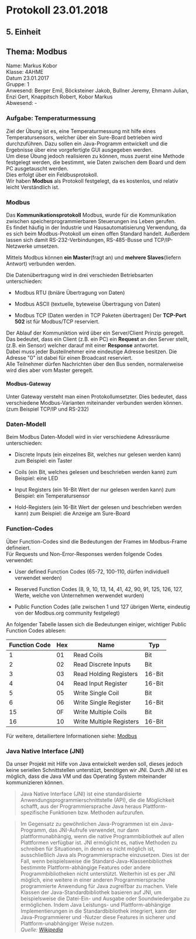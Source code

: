 # Protokoll 23.01.2018

## 5. Einheit
## Thema: Modbus

Name: Markus Kobor  <br>
Klasse: 4AHME  <br>
Datum 23.01.2017  <br>
Gruppe: 1  <br>
Anwesend: Berger Emil, Böcksteiner Jakob, Bullner Jeremy, Ehmann Julian, Enzi Gert, Knappitsch Robert, Kobor Markus  <br>
Abwesend: -  <br>

### Aufgabe: Temperaturmessung

Ziel der Übung ist es, eine Temperaturmessung mit hilfe eines Temperatursensors, welcher über ein Sure-Board betrieben wird durchzuführen. Dazu sollen ein Java-Programm entwickelt und die Ergebnisse über eine vorgefertigte GUI ausgegeben werden. <br>
Um diese Übung jedoch realisieren zu können, muss zuerst eine Methode festgelegt werden, die bestimmt, wie Daten zwischen dem Board und dem PC ausgetauscht werden. <br>
Dies erfolgt über ein Feldbusprotokoll. <br>
Wir haben **Modbus** als Protokoll festgelegt, da es kostenlos, und relativ leicht Verständlich ist.

### Modbus

Das **Kommunikationsprotokoll** Modbus, wurde für die Kommunikation zwischen speicherprogrammierbaren Steuerungen ins Leben gerufen. <br>
Es findet häufig in der Industrie und Hausautomatisierung Verwendung, da es sich beim Modbus-Protokoll um einen offen Standard handelt. Außerdem lassen sich damit RS-232-Verbindungen, RS-485-Busse und TCP/IP-Netzwerke umsetzen.


Mittels Modbus können **ein Master**(fragt an) und **mehrere Slaves**(liefern Antwort) verbunden werden.

 Die Datenübertragung wird in drei verschieden Betriebsarten unterschieden:

   * Modbus RTU (bniäre Übertragung von Daten)
    
   * Modbus ASCII (textuelle, byteweise Übertragung von Daten)
   
   * Modbus TCP (Daten werden in TCP Paketen übertragen)
      Der **TCP-Port 502** ist für Modbus/TCP reserviert.
    
Der Ablauf der Kommuniktion wird über ein Server/Client Prinzip geregelt. Das bedeutet, dass ein Client (z.B. ein PC) ein **Request** an den Server stellt, (z.B. ein Sensor) welcher darauf mit einer **Response** antwortet. <br>
Dabei muss jeder Busteilnehmer eine eindeutige Adresse besitzen. Die Adresse "0" ist dabei für einen Broadcast reserviert. <br>
Alle Teilnehmer dürfen Nachrichten über den Bus senden, normalerweise wird dies aber vom Master geregelt.

#### Modbus-Gateway

Unter Gateway versteht man einen Protokollumsetzter. Dies bedeutet, dass verschiedene Modbus-Varianten miteinander verbunden werden können. (zum Beispiel TCP/IP und RS-232)

### Daten-Modell

 Beim Modbus Daten-Modell wird in vier verschiedene Adressräume unterschieden:

   * Discrete Inputs (ein einzelnes Bit, welches nur gelesen werden kann)
      zum Beispiel: ein Taster
      
   * Coils (ein Bit, welches gelesen und beschrieben werden kann)
      zum Beispiel: eine LED
      
   * Input Registers (ein 16-Bit Wert der nur gelesen werden kann)
      zum Beispiel: ein Temperatursensor
    
   * Hold-Registers (ein 16-Bit Wert der gelesen und beschrieben werden kann)
      zum Beispiel: die Anzeige am Sure-Board
      

### Function-Codes

Über Function-Codes sind die Bedeutungen der Frames im Modbus-Frame defineiert. <br>
Für Requests und Non-Error-Responses werden folgende Codes verwendet:


   * User defined Function Codes (65-72, 100-110, dürfen individuell verwendet werden)
    
   * Reserved Function Codes (8, 9, 10, 13, 14, 41, 42, 90, 91, 125, 126, 127, Werte, welche von Unternehmen werwendet wurden)
   
   * Public Function Codes (alle zwischen 1 und 127 übrigen Werte, eindeutig von der Modbus.org community festgelegt)
   
An folgender Tabelle lassen sich die Bedeutungen einiger, wichtiger Public Function Codes ablesen:
   
   Function Code | Hex | Name | Typ
--------------- | --------- | --------- | ---
1 | 01 | Read Coils | Bit
2 | 02 | Read Discrete Inputs | Bit
3 | 03 | Read Holding Registers | 16-Bit
4 | 04 | Read Input Register | 16-Bit
5 | 05 | Write Single Coil | Bit
6 | 06 | Write Single Register | 16-Bit 
15| 0F | Write Multiple Coils |	Bit
16| 10 | Write Multiple Registers | 16-Bit

Für weitere, detailiertere Informationen siehe: [Modbus](http://www.modbus.org/docs/Modbus_Application_Protocol_V1_1b3.pdf) 

### Java Native Interface (JNI)

Da unser Projekt mit Hilfe von Java entwickelt werden soll, dieses jedoch keine seriellen Schnittstellen unterstüzt, benötigen wir JNI. Durch JNI ist es möglich, dass die Java VM und das Operating System miteinander kommunizieren können.

> Java Native Interface (JNI) ist eine standardisierte Anwendungsprogrammierschnittstelle (API), die die Möglichkeit schafft, aus   der Programmiersprache Java heraus Plattform-spezifische Funktionen bzw. Methoden aufzurufen.

> Im Gegensatz zu gewöhnlichen Java-Programmen ist ein Java-Programm, das JNI-Aufrufe verwendet, nur dann plattformunabhängig, wenn die native Programmbibliothek auf allen Plattformen verfügbar ist. JNI ermöglicht es, native Methoden zu schreiben für Situationen, in denen es nicht möglich ist, ausschließlich Java als Programmiersprache einzusetzen. Dies ist der Fall, wenn beispielsweise die Standard-Java-Klassenbibliothek bestimmte Plattform-abhängige Features oder andere Programmbibliotheken nicht unterstützt. Weiterhin ist es per JNI möglich, eine weitere in einer anderen Programmiersprache programmierte Anwendung für Java zugreifbar zu machen. Viele Klassen der Java-Standardbibliothek basieren auf JNI, um beispielsweise die Datei-Ein- und Ausgabe oder Soundwiedergabe zu ermöglichen. Indem Java Leistungs- und Plattform-abhängige Implementierungen in die Standardbibliothek integriert, kann der Java-Programmierer und -Nutzer diese Features in sicherer und Plattform-unabhängiger Weise nutzen.  
  *Quelle: [Wikipedia](https://de.wikipedia.org/wiki/Java_Native_Interface)* 
